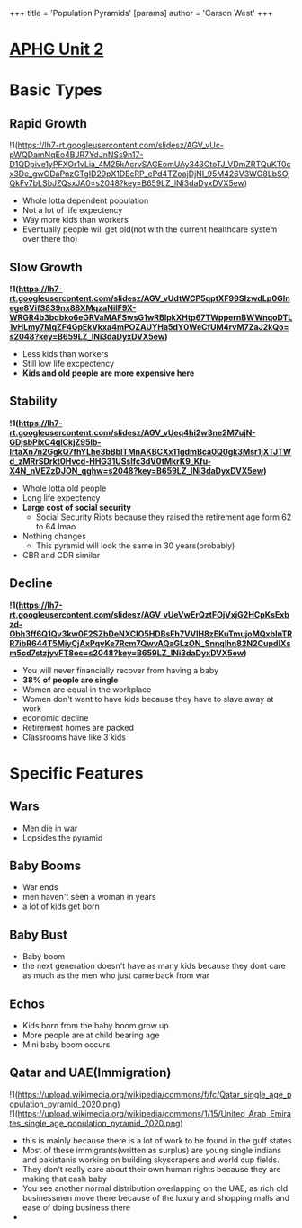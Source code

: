 +++
 title = 'Population Pyramids'
[params]
	author = 'Carson West'
+++
# [APHG Unit 2](./../aphg-unit-2/)
# Basic Types
## Rapid Growth
!1(https://lh7-rt.googleusercontent.com/slidesz/AGV_vUc-pWQDamNqEo4BJR7YdJnNSs9n17-D1QDpive1yPFXOr1vLia_4M25kAcrvSAGEomUAy343CtoTJ_VDmZRTQuKT0cx3De_gwODaPnzGTgID29pX1DEcRP_ePd4TZoajDjNI_95M426V3WO8LbSOjQkFv7bLSbJZQsxJA0=s2048?key=B659LZ_lNi3daDyxDVX5ew)

- Whole lotta dependent population
- Not a lot of life expectency
- Way more kids than workers
- Eventually people will get old(not with the current healthcare system over there tho)
## Slow Growth
**!1(https://lh7-rt.googleusercontent.com/slidesz/AGV_vUdtWCP5qptXF99SIzwdLp0GInege8VifS839nx88XMqzaNilF9X-WRGR4b3bqbko6eGRVaMAFSwsG1wRBlpkXHtp67TWppernBWWnqoDTL1vHLmy7MqZF4GpEkVkxa4mPOZAUYHa5dY0WeCfUM4rvM7ZaJ2kQo=s2048?key=B659LZ_lNi3daDyxDVX5ew)**
- Less kids than workers
- Still low life excpectency
- **Kids and old people are more expensive here**

## Stability
**!1(https://lh7-rt.googleusercontent.com/slidesz/AGV_vUeq4hi2w3ne2M7ujN-GDjsbPixC4qlCkjZ95lb-IrtaXn7n2GgkQ7fhYLhe3bBblTMnAKBCXx11gdmBca0Q0gk3Msr1jXTJTWd_zMRrSDrkt0Hvcd-HHG31USslfc3dV0tMkrK9_Kfu-X4N_nVEZzDJON_qghw=s2048?key=B659LZ_lNi3daDyxDVX5ew)**
- Whole lotta old people
- Long life expectency
- **Large cost of social security** 
	- Social Security Riots because they raised the retirement age form 62 to 64 lmao
- Nothing changes
	- This pyramid will look the same in 30 years(probably)
- CBR and CDR similar
## Decline
**!1(https://lh7-rt.googleusercontent.com/slidesz/AGV_vUeVwErQztFOjVxjG2HCpKsExbzd-Obh3ff6Q1Qv3kw0F2SZbDeNXClO5HDBsFh7VVlH8zEKuTmujoMQxbInTRR7ibR644T5MiyCjAxPqvKe7Rcm7QwvAQaGLzON_SnnqIhn82N2CupdIXsm5cd7stzjyvFT8oc=s2048?key=B659LZ_lNi3daDyxDVX5ew)**

- You will never financially recover from having a baby
- **38% of people are single**
- Women are equal in the workplace
- Women don't want to have kids because they have to slave away at work
- economic decline
- Retirement homes are packed
- Classrooms have like 3 kids

# Specific Features

## Wars
- Men die in war
- Lopsides the pyramid
## Baby Booms
- War ends
- men haven't seen a woman in years
- a lot of kids get born
## Baby Bust
- Baby boom
- the next generation doesn't have as many kids because they dont care as much as the men who just came back from war
## Echos
- Kids born from the baby boom grow up
- More people are at child bearing age
- Mini baby boom occurs

## Qatar and UAE(Immigration)
!1(https://upload.wikimedia.org/wikipedia/commons/f/fc/Qatar_single_age_population_pyramid_2020.png)
!1(https://upload.wikimedia.org/wikipedia/commons/1/15/United_Arab_Emirates_single_age_population_pyramid_2020.png)
- this is mainly because there is a lot of work to be found in the gulf states
- Most of these immigrants(written as surplus) are young single indians and pakistanis working on building skyscrapers and world cup fields.
- They don't really care about their own human rights because they are making that cash baby
- You see another normal distribution overlapping on the UAE, as rich old businessmen move there because of the luxury and shopping malls and ease of doing business there
- 